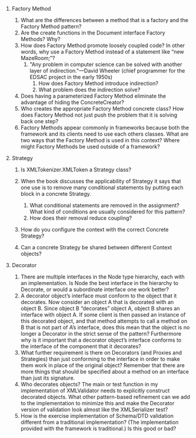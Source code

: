 1. Factory Method

   1. What are the differences between a method that is a factory and the Factory Method pattern?
   2. Are the create functions in the Document interface Factory Methods? Why?
   3. How does Factory Method promote loosely coupled code? In other words, why use a Factory Method instead of a statement like “new MazeRoom;”?
      1. "Any problem in computer science can be solved with another layer of indirection."—David Wheeler (chief programmer for the EDSAC project in the early 1950s)
         1. How does Factory Method introduce indirection?
         2. What problem does the indirection solve?
   4. Does having a parameterized Factory Method eliminate the advantage of hiding the ConcreteCreator?
   5. Who creates the appropriate Factory Method concrete class? How does Factory Method not just push the problem that it is solving back one step?
   6. Factory Methods appear commonly in frameworks because both the framework and its clients need to use each others classes. What are two ways that the Factory Method is used in this context? Where might Factory Methods be used outside of a framework?

2. Strategy

   1. Is XMLTokenizer.XMLToken a Strategy class?

   2. When the book discusses the applicability of Strategy it says that one use is to remove many conditional statements by putting each block in a concrete Strategy.
      1. What conditional statements are removed in the assignment? What kind of conditions are usually considered for this pattern?
      2. How does their removal reduce coupling?
   3. How do you configure the context with the correct Concrete Strategy?
   4. Can a concrete Strategy be shared between different Context objects?

3. Decorator
   1. There are multiple interfaces in the Node type hierarchy, each with an implementation. Is Node the best interface in the hierarchy to Decorate, or would a subordinate interface one work better?
   2. A decorator object’s interface must conform to the object that it decorates. Now consider an object A that is decorated with an object B. Since object B “decorates” object A, object B shares an interface with object A. If some client is then passed an instance of this decorated object, and that method attempts to call a method on B that is not part of A’s interface, does this mean that the object is no longer a Decorator in the strict sense of the pattern? Furthermore why is it important that a decorator object’s interface conforms to the interface of the component that it decorates?
   3. What further requirement is there on Decorators (and Proxies and Strategies) than just conforming to the interface in order to make them work in place of the original object? Remember that there are more things that should be specified about a method on an interface than just its signature.
   4. Who decorates objects? The main or test function in my implementation of XMLValidator needs to explicitly construct decorated objects. What other pattern-based refinement can we add to the implementation to minimize this and make the Decorator version of validation look almost like the XMLSerializer test?
   5. How is the exercise implementation of Schema/DTD validation different from a traditional implementation? (The implementation provided with the framework is traditional.) Is this good or bad?
